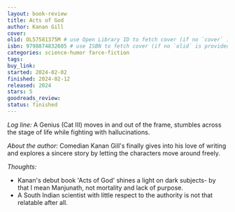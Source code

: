 ```yaml
---
layout: book-review
title: Acts of God
author: Kanan Gill
cover:
olid: OL57581375M # use Open Library ID to fetch cover (if no `cover` is provided)
isbn: 9798874832605 # use ISBN to fetch cover (if no `olid` is provided, dashes are optional)
categories: science-humor farce-fiction
tags:
buy_link:
started: 2024-02-02
finished: 2024-02-12
released: 2024
stars: 5
goodreads_review:
status: finished
---
```


_Log line:_ A Genius (Cat III) moves in and out of the frame, stumbles across the stage of life while fighting with hallucinations.

_About the author:_ Comedian Kanan Gill's finally gives into his love of writing and explores a sincere story by letting the characters move around freely.

_Thoughts:_

- Kanan's debut book 'Acts of God' shines a light on dark subjects- by that I mean Manjunath, not mortality and lack of purpose.
- A South Indian scientist with little respect to the authority is not that relatable after all.
